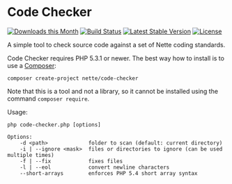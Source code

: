 Code Checker
============

[![Downloads this Month](https://img.shields.io/packagist/dm/nette/code-checker.svg)](https://packagist.org/packages/nette/code-checker)
[![Build Status](https://travis-ci.org/nette/code-checker.svg?branch=master)](https://travis-ci.org/nette/code-checker)
[![Latest Stable Version](https://poser.pugx.org/nette/code-checker/v/stable)](https://github.com/nette/code-checker/releases)
[![License](https://img.shields.io/badge/license-New%20BSD-blue.svg)](https://github.com/nette/code-checker/blob/master/license.md)

A simple tool to check source code against a set of Nette coding standards.

Code Checker requires PHP 5.3.1 or newer. The best way how to install is to use a [Composer](http://doc.nette.org/composer):

```
composer create-project nette/code-checker
```
Note that this is a tool and not a library, so it cannot be installed using the command `composer require`.

Usage:

```
php code-checker.php [options]

Options:
	-d <path>             folder to scan (default: current directory)
	-i | --ignore <mask>  files or directories to ignore (can be used multiple times)
	-f | --fix            fixes files
	-l | --eol            convert newline characters
	--short-arrays        enforces PHP 5.4 short array syntax
```
